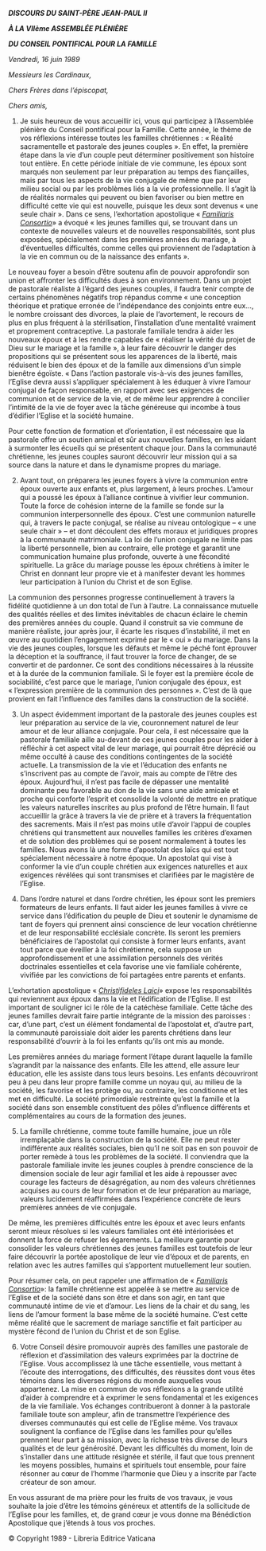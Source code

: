 ***DISCOURS DU SAINT-PÈRE JEAN-PAUL II***

***À LA VIIème ASSEMBLÉE PLÉNIÈRE***

***DU CONSEIL PONTIFICAL POUR LA FAMILLE***

*Vendredi, 16 juin 1989*

*Messieurs les Cardinaux,*

*Chers Frères dans l’épiscopat,*

*Chers amis,*

1. Je suis heureux de vous accueillir ici, vous qui participez à l’Assemblée plénière du Conseil pontifical pour la Famille. Cette année, le thème de vos réflexions intéresse toutes les familles chrétiennes : « Réalité sacramentelle et pastorale des jeunes couples ». En effet, la première étape dans la vie d’un couple peut déterminer positivement son histoire tout entière. En cette période initiale de vie commune, les époux sont marqués non seulement par leur préparation au temps des fiançailles, mais par tous les aspects de la vie conjugale de même que par leur milieu social ou par les problèmes liés a la vie professionnelle. Il s’agit là de réalités normales qui peuvent ou bien favoriser ou bien mettre en difficulté cette vie qui est nouvelle, puisque les deux sont devenus « une seule chair ». Dans ce sens, l’exhortation apostolique « *[Familiaris Consortio](http://www.vatican.va/holy_father/john_paul_ii/apost_exhortations/documents/hf_jp-ii_exh_19811122_familiaris-consortio_fr.html)*» a évoqué « les jeunes familles qui, se trouvant dans un contexte de nouvelles valeurs et de nouvelles responsabilités, sont plus exposées, spécialement dans les premières années du mariage, à d’éventuelles difficultés, comme celles qui proviennent de l’adaptation à la vie en commun ou de la naissance des enfants ».

Le nouveau foyer a besoin d’être soutenu afin de pouvoir approfondir son union et affronter les difficultés dues à son environnement. Dans un projet de pastorale réaliste à l’égard des jeunes couples, il faudra tenir compte de certains phénomènes négatifs trop répandus comme « une conception théorique et pratique erronée de l’indépendance des conjoints entre eux..., le nombre croissant des divorces, la plaie de l’avortement, le recours de plus en plus fréquent à la stérilisation, l’installation d’une mentalité vraiment et proprement contraceptive. La pastorale familiale tendra à aider les nouveaux époux et à les rendre capables de « réaliser la vérité du projet de Dieu sur le mariage et la famille », à leur faire découvrir le danger des propositions qui se présentent sous les apparences de la liberté, mais réduisent le bien des époux et de la famille aux dimensions d’un simple bienêtre égoïste. « Dans l’action pastorale vis-à-vis des jeunes familles, l’Eglise devra aussi s’appliquer spécialement à les éduquer à vivre l’amour conjugal de façon responsable, en rapport avec ses exigences de communion et de service de la vie, et de même leur apprendre à concilier l’intimité de la vie de foyer avec la tâche généreuse qui incombe à tous d’édifier l’Eglise et la société humaine.

Pour cette fonction de formation et d’orientation, il est nécessaire que la pastorale offre un soutien amical et sûr aux nouvelles familles, en les aidant à surmonter les écueils qui se présentent chaque jour. Dans la communauté chrétienne, les jeunes couples sauront découvrir leur mission qui a sa source dans la nature et dans le dynamisme propres du mariage.

2. Avant tout, on préparera les jeunes foyers à vivre la communion entre époux ouverte aux enfants et, plus largement, à leurs proches. L’amour qui a poussé les époux à l’alliance continue à vivifier leur communion. Toute la force de cohésion interne de la famille se fonde sur la communion interpersonnelle des époux. C’est une communion naturelle qui, à travers le pacte conjugal, se réalise au niveau ontologique – « une seule chair » – et dont découlent des effets moraux et juridiques propres à la communauté matrimoniale. La loi de l’union conjugale ne limite pas la liberté personnelle, bien au contraire, elle protège et garantit une communication humaine plus profonde, ouverte à une fécondité spirituelle. La grâce du mariage pousse les époux chrétiens à imiter le Christ en donnant leur propre vie et à manifester devant les hommes leur participation à l’union du Christ et de son Eglise.

La communion des personnes progresse continuellement à travers la fidélité quotidienne à un don total de l’un à l’autre. La connaissance mutuelle des qualités réelles et des limites inévitables de chacun éclaire le chemin des premières années du couple. Quand il construit sa vie commune de manière réaliste, jour après jour, il écarte les risques d’instabilité, il met en œuvre au quotidien l’engagement exprimé par le « oui » du mariage. Dans la vie des jeunes couples, lorsque les défauts et même le péché font éprouver la déception et la souffrance, il faut trouver la force de changer, de se convertir et de pardonner. Ce sont des conditions nécessaires à la réussite et à la durée de la communion familiale. Si le foyer est la première école de sociabilité, c’est parce que le mariage, l’union conjugale des époux, est « l’expression première de la communion des personnes ». C’est de là que provient en fait l’influence des familles dans la construction de la société.

3. Un aspect évidemment important de la pastorale des jeunes couples est leur préparation au service de la vie, couronnement naturel de leur amour et de leur alliance conjugale. Pour cela, il est nécessaire que la pastorale familiale aille au-devant de ces jeunes couples pour les aider à réfléchir à cet aspect vital de leur mariage, qui pourrait être déprécié ou même occulté à cause des conditions contingentes de la société actuelle. La transmission de la vie et l’éducation des enfants ne s’inscrivent pas au compte de l’avoir, mais au compte de l’être des époux. Aujourd’hui, il n’est pas facile de dépasser une mentalité dominante peu favorable au don de la vie sans une aide amicale et proche qui conforte l’esprit et consolide la volonté de mettre en pratique les valeurs naturelles inscrites au plus profond de l’être humain. II faut accueillir la grâce à travers la vie de prière et à travers la fréquentation des sacrements. Mais il n’est pas moins utile d’avoir l’appui de couples chrétiens qui transmettent aux nouvelles familles les critères d’examen et de solution des problèmes qui se posent normalement à toutes les familles. Nous avons là une forme d’apostolat des laïcs qui est tout spécialement nécessaire à notre époque. Un apostolat qui vise à conformer la vie d’un couple chrétien aux exigences naturelles et aux exigences révélées qui sont transmises et clarifiées par le magistère de l’Eglise.

4. Dans l’ordre naturel et dans l’ordre chrétien, les époux sont les premiers formateurs de leurs enfants. II faut aider les jeunes familles à vivre ce service dans l’édification du peuple de Dieu et soutenir le dynamisme de tant de foyers qui prennent ainsi conscience de leur vocation chrétienne et de leur responsabilité ecclésiale concrète. Ils seront les premiers bénéficiaires de l’apostolat qui consiste à former leurs enfants, avant tout parce que éveiller à la foi chrétienne, cela suppose un approfondissement et une assimilation personnels des vérités doctrinales essentielles et cela favorise une vie familiale cohérente, vivifiée par les convictions de foi partagées entre parents et enfants.

L’exhortation apostolique « *[Christifideles Laici](http://www.vatican.va/holy_father/john_paul_ii/apost_exhortations/documents/hf_jp-ii_exh_30121988_christifideles-laici_fr.html)*» expose les responsabilités qui reviennent aux époux dans la vie et l’édification de l’Eglise. II est important de souligner ici le rôle de la catéchèse familiale. Cette tâche des jeunes familles devrait faire partie intégrante de la mission des paroisses : car, d’une part, c’est un élément fondamental de l’apostolat et, d’autre part, la communauté paroissiale doit aider les parents chrétiens dans leur responsabilité d’ouvrir à la foi les enfants qu’ils ont mis au monde.

Les premières années du mariage forment l’étape durant laquelle la famille s’agrandit par la naissance des enfants. Elle les attend, elle assure leur éducation, elle les assiste dans tous leurs besoins. Les enfants découvriront peu à peu dans leur propre famille comme un noyau qui, au milieu de la société, les favorise et les protège ou, au contraire, les conditionne et les met en difficulté. La société primordiale restreinte qu’est la famille et la société dans son ensemble constituent des pôles d’influence différents et complémentaires au cours de la formation des jeunes.

5. La famille chrétienne, comme toute famille humaine, joue un rôle irremplaçable dans la construction de la société. Elle ne peut rester indifférente aux réalités sociales, bien qu’il ne soit pas en son pouvoir de porter remède à tous les problèmes de la société. Il conviendra que la pastorale familiale invite les jeunes couples à prendre conscience de la dimension sociale de leur agir familial et les aide à repousser avec courage les facteurs de désagrégation, au nom des valeurs chrétiennes acquises au cours de leur formation et de leur préparation au mariage, valeurs lucidement réaffirmées dans l’expérience concrète de leurs premières années de vie conjugale.

De même, les premières difficultés entre les époux et avec leurs enfants seront mieux résolues si les valeurs familiales ont été intériorisées et donnent la force de refuser les égarements. La meilleure garantie pour consolider les valeurs chrétiennes des jeunes familles est toutefois de leur faire découvrir la portée apostolique de leur vie d’époux et de parents, en relation avec les autres familles qui s’apportent mutuellement leur soutien.

Pour résumer cela, on peut rappeler une affirmation de « *[Familiaris Consortio](http://www.vatican.va/holy_father/john_paul_ii/apost_exhortations/documents/hf_jp-ii_exh_19811122_familiaris-consortio_fr.html)*»: la famille chrétienne est appelée à se mettre au service de l’Eglise et de la société dans son être et dans son agir, en tant que communauté intime de vie et d’amour. Les liens de la chair et du sang, les liens de l’amour forment la base même de la société humaine. C’est cette même réalité que le sacrement de mariage sanctifie et fait participer au mystère fécond de l’union du Christ et de son Eglise.

6. Votre Conseil désire promouvoir auprès des familles une pastorale de réflexion et d’assimilation des valeurs exprimées par la doctrine de l’Eglise. Vous accomplissez là une tâche essentielle, vous mettant à l’écoute des interrogations, des difficultés, des réussites dont vous êtes témoins dans les diverses régions du monde auxquelles vous appartenez. La mise en commun de vos réflexions a la grande utilité d’aider à comprendre et à exprimer le sens fondamental et les exigences de la vie familiale. Vos échanges contribueront à donner à la pastorale familiale toute son ampleur, afin de transmettre l’expérience des diverses communautés qui est celle de l’Eglise même. Vos travaux soulignent la confiance de l’Eglise dans les familles pour qu’elles prennent leur part à sa mission, avec la richesse très diverse de leurs qualités et de leur générosité. Devant les difficultés du moment, loin de s’installer dans une attitude résignée et stérile, il faut que tous prennent les moyens possibles, humains et spirituels tout ensemble, pour faire résonner au cœur de l’homme l’harmonie que Dieu y a inscrite par l’acte créateur de son amour.

En vous assurant de ma prière pour les fruits de vos travaux, je vous souhaite la joie d’être les témoins généreux et attentifs de la sollicitude de l’Eglise pour les familles, et, de grand cœur je vous donne ma Bénédiction Apostolique que j’étends à tous vos proches.

© Copyright 1989 - Libreria Editrice Vaticana